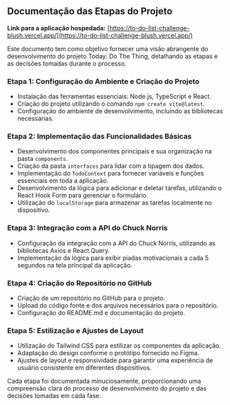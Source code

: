 ## Documentação das Etapas do Projeto

**Link para a aplicação hospedada:**
[https://to-do-list-challenge-blush.vercel.app/](https://to-do-list-challenge-blush.vercel.app/)

Este documento tem como objetivo fornecer uma visão abrangente do desenvolvimento do projeto Today: Do The Thing, detalhando as etapas e as decisões tomadas durante o processo.

### Etapa 1: Configuração do Ambiente e Criação do Projeto

- Instalação das ferramentas essenciais: Node.js, TypeScript e React.
- Criação do projeto utilizando o comando `npm create vite@latest`.
- Configuração do ambiente de desenvolvimento, incluindo as bibliotecas necessárias.

### Etapa 2: Implementação das Funcionalidades Básicas

- Desenvolvimento dos componentes principais e sua organização na pasta `components`.
- Criação da pasta `interfaces` para lidar com a tipagem dos dados.
- Implementação do `TodoContext` para fornecer variáveis e funções essenciais em toda a aplicação.
- Desenvolvimento da lógica para adicionar e deletar tarefas, utilizando o React Hook Form para gerenciar o formulário.
- Utilização do `localStorage` para armazenar as tarefas localmente no dispositivo.

### Etapa 3: Integração com a API do Chuck Norris

- Configuração da integração com a API do Chuck Norris, utilizando as bibliotecas Axios e React Query.
- Implementação da lógica para exibir piadas motivacionais a cada 5 segundos na tela principal da aplicação.

### Etapa 4: Criação do Repositório no GitHub

- Criação de um repositório no GitHub para o projeto.
- Upload do código fonte e dos arquivos necessários para o repositório.
- Configuração do README.md e documentação do projeto.

### Etapa 5: Estilização e Ajustes de Layout

- Utilização do Tailwind CSS para estilizar os componentes da aplicação.
- Adaptação do design conforme o protótipo fornecido no Figma.
- Ajustes de layout e responsividade para garantir uma experiência de usuário consistente em diferentes dispositivos.

Cada etapa foi documentada minuciosamente, proporcionando uma compreensão clara do processo de desenvolvimento do projeto e das decisões tomadas em cada fase.
